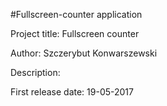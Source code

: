 #Fullscreen-counter application

Project title: Fullscreen counter

Author: Szczerybut Konwarszewski

Description: <not yet added>

First release date: 19-05-2017
